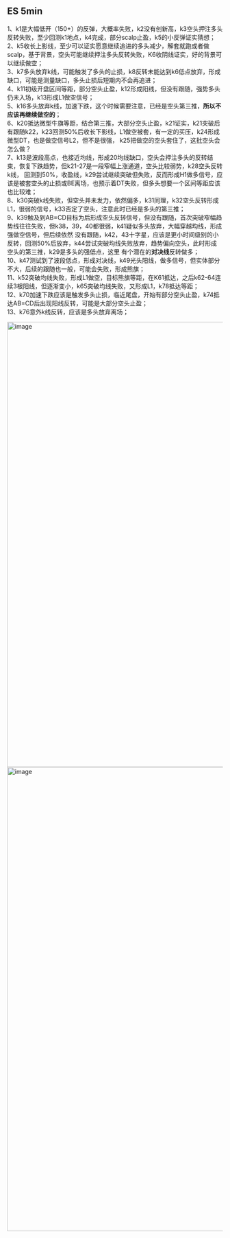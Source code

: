 ## ES 5min  
1、k1是大幅低开（150+）的反弹，大概率失败，k2没有创新高，k3空头押注多头反转失败，至少回测k1地点，k4完成，部分scalp止盈，k5的小反弹证实猜想；  
2、k5收长上影线，至少可以证实愿意继续追进的多头减少，解套就跑或者做scalp，基于背景，空头可能继续押注多头反转失败，K6收阴线证实，好的背景可以继续做空；  
3、k7多头放弃k线，可能触发了多头的止损，k8反转未能达到k6低点放弃，形成缺口，可能是测量缺口，多头止损后短期内不会再追进；  
4、k11初级开盘区间等距，部分空头止盈，k12形成阳线，但没有跟随，强势多头仍未入场，k13形成L1做空信号；  
5、k16多头放弃k线，加速下跌，这个时候需要注意，已经是空头第三推，**所以不应该再继续做空的**；  
6、k20抵达微型牛旗等距，结合第三推，大部分空头止盈，k21证实，k21突破后有跟随k22，k23回测50%后收长下影线，L1做空被套，有一定的买压，k24形成微型DT，也是做空信号L2，但不是很强，
k25把做空的空头套住了，这批空头会怎么做？   
7、k13是波段高点，也接近均线，形成20均线缺口，空头会押注多头的反转结束，恢复下跌趋势，但k21-27是一段窄幅上涨通道，空头比较弱势，k28空头反转k线，
回测到50%，收盈线，k29尝试继续突破但失败，反而形成H1做多信号，应该是被套空头的止损或BE离场，也预示着DT失败，但多头想要一个区间等距应该也比较难；  
8、k30突破k线失败，但空头并未发力，依然偏多，k31同理，k32空头反转形成L1，很弱的信号，k33否定了空头，注意此时已经是多头的第三推；  
9、k39触及到AB=CD目标为后形成空头反转信号，但没有跟随，首次突破窄幅趋势线往往失败，但k38，39，40都很弱，k41疑似多头放弃，大幅穿越均线，形成强做空信号，但后续依然
没有跟随，k42，43十字星，应该是更小时间级别的小反转，回测50%后放弃，k44尝试突破均线失败放弃，趋势偏向空头，此时形成空头的第三推，k29是多头的强低点，这里
有个潜在的**对决线**反转做多；  
10、k47测试到了波段低点，形成对决线，k49光头阳线，做多信号，但实体部分不大，后续的跟随也一般，可能会失败，形成熊旗；  
11、k52突破均线失败，形成L1做空，目标熊旗等距，在K61抵达，之后k62-64连续3根阳线，但逐渐变小，k65突破均线失败，又形成L1，k78抵达等距；  
12、k70加速下跌应该是触发多头止损，临近尾盘，开始有部分空头止盈，k74抵达AB=CD后出现阳线反转，可能是大部分空头止盈；  
13、k76意外k线反转，应该是多头放弃离场；

<img width="2604" height="1038" alt="image" src="https://github.com/user-attachments/assets/8155335d-b0d1-4850-9b23-95cec0427610" />
<img width="2614" height="1082" alt="image" src="https://github.com/user-attachments/assets/f104eb32-bcad-4ad5-8ded-1c47cb1def09" />
